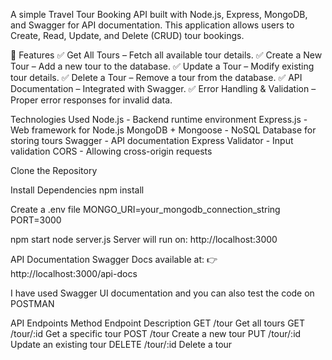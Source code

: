 A simple Travel Tour Booking API built with Node.js, Express, MongoDB, and Swagger for API documentation. This application allows users to Create, Read, Update, and Delete (CRUD) tour 
bookings.

📌 Features
✅ Get All Tours – Fetch all available tour details.
✅ Create a New Tour – Add a new tour to the database.
✅ Update a Tour – Modify existing tour details.
✅ Delete a Tour – Remove a tour from the database.
✅ API Documentation – Integrated with Swagger.
✅ Error Handling & Validation – Proper error responses for invalid data.

Technologies Used
Node.js - Backend runtime environment
Express.js - Web framework for Node.js
MongoDB + Mongoose - NoSQL Database for storing tours
Swagger - API documentation
Express Validator - Input validation
CORS - Allowing cross-origin requests

Clone the Repository


Install Dependencies
npm install

Create a .env file
MONGO_URI=your_mongodb_connection_string
PORT=3000

npm start
node server.js
Server will run on: http://localhost:3000

API Documentation
Swagger Docs available at:
👉 http://localhost:3000/api-docs

I have used Swagger UI documentation and you can also test the code on POSTMAN

 API Endpoints
 Method    	Endpoint	    Description
 GET	         /tour	      Get all tours
 GET	        /tour/:id	    Get a specific tour
 POST	        /tour        	Create a new tour
 PUT	       /tour/:id	    Update an existing tour
 DELETE	    /tour/:id	      Delete a tour


